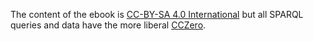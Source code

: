 The content of the ebook is [CC-BY-SA 4.0 International](CCBYSA.md) but all SPARQL queries and data have the more liberal [CCZero](CC0.md).

